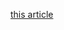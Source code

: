 [this article](https://hgill.io/posts/auth-microservice-rust-actix-web-diesel-complete-tutorial-part-2/)